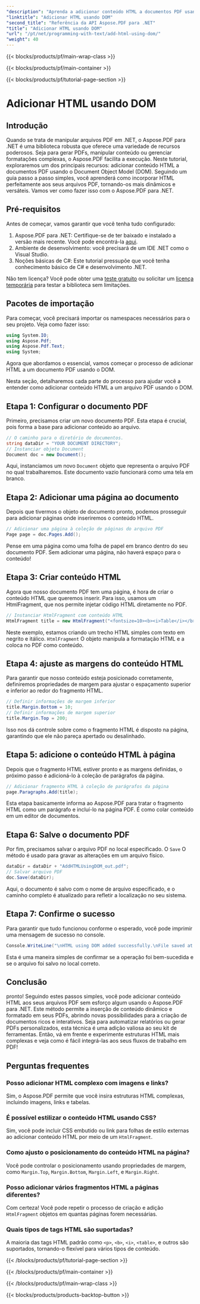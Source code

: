 ```yaml
---
"description": "Aprenda a adicionar conteúdo HTML a documentos PDF usando o Aspose.PDF para .NET neste tutorial passo a passo. Aprimore seus arquivos PDF com formatação HTML dinâmica facilmente."
"linktitle": "Adicionar HTML usando DOM"
"second_title": "Referência da API Aspose.PDF para .NET"
"title": "Adicionar HTML usando DOM"
"url": "/pt/net/programming-with-text/add-html-using-dom/"
"weight": 40
---
```


{{< blocks/products/pf/main-wrap-class >}}

{{< blocks/products/pf/main-container >}}

{{< blocks/products/pf/tutorial-page-section >}}

# Adicionar HTML usando DOM

## Introdução

Quando se trata de manipular arquivos PDF em .NET, o Aspose.PDF para .NET é uma biblioteca robusta que oferece uma variedade de recursos poderosos. Seja para gerar PDFs, manipular conteúdo ou gerenciar formatações complexas, o Aspose.PDF facilita a execução. Neste tutorial, exploraremos um dos principais recursos: adicionar conteúdo HTML a documentos PDF usando o Document Object Model (DOM). Seguindo um guia passo a passo simples, você aprenderá como incorporar HTML perfeitamente aos seus arquivos PDF, tornando-os mais dinâmicos e versáteis. Vamos ver como fazer isso com o Aspose.PDF para .NET.

## Pré-requisitos

Antes de começar, vamos garantir que você tenha tudo configurado:

1. Aspose.PDF para .NET: Certifique-se de ter baixado e instalado a versão mais recente. Você pode encontrá-la [aqui](https://releases.aspose.com/pdf/net/).
2. Ambiente de desenvolvimento: você precisará de um IDE .NET como o Visual Studio.
3. Noções básicas de C#: Este tutorial pressupõe que você tenha conhecimento básico de C# e desenvolvimento .NET.

Não tem licença? Você pode obter uma [teste gratuito](https://releases.aspose.com/) ou solicitar um [licença temporária](https://purchase.aspose.com/temporary-license/) para testar a biblioteca sem limitações.

## Pacotes de importação

Para começar, você precisará importar os namespaces necessários para o seu projeto. Veja como fazer isso:

```csharp
using System.IO;
using Aspose.Pdf;
using Aspose.Pdf.Text;
using System;
```

Agora que abordamos o essencial, vamos começar o processo de adicionar HTML a um documento PDF usando o DOM.

Nesta seção, detalharemos cada parte do processo para ajudar você a entender como adicionar conteúdo HTML a um arquivo PDF usando o DOM.

## Etapa 1: Configurar o documento PDF

Primeiro, precisamos criar um novo documento PDF. Esta etapa é crucial, pois forma a base para adicionar conteúdo ao arquivo.

```csharp
// O caminho para o diretório de documentos.
string dataDir = "YOUR DOCUMENT DIRECTORY";
// Instanciar objeto Document
Document doc = new Document();
```

Aqui, instanciamos um novo `Document` objeto que representa o arquivo PDF no qual trabalharemos. Este documento vazio funcionará como uma tela em branco.

## Etapa 2: Adicionar uma página ao documento

Depois que tivermos o objeto de documento pronto, podemos prosseguir para adicionar páginas onde inseriremos o conteúdo HTML.

```csharp
// Adicionar uma página à coleção de páginas do arquivo PDF
Page page = doc.Pages.Add();
```

Pense em uma página como uma folha de papel em branco dentro do seu documento PDF. Sem adicionar uma página, não haverá espaço para o conteúdo!

## Etapa 3: Criar conteúdo HTML

Agora que nosso documento PDF tem uma página, é hora de criar o conteúdo HTML que queremos inserir. Para isso, usamos um HtmlFragment, que nos permite injetar código HTML diretamente no PDF.

```csharp
// Instanciar HtmlFragment com conteúdo HTML
HtmlFragment title = new HtmlFragment("<fontsize=10><b><i>Table</i></b></fontsize>");
```

Neste exemplo, estamos criando um trecho HTML simples com texto em negrito e itálico. `HtmlFragment` O objeto manipula a formatação HTML e a coloca no PDF como conteúdo.

## Etapa 4: ajuste as margens do conteúdo HTML

Para garantir que nosso conteúdo esteja posicionado corretamente, definiremos propriedades de margem para ajustar o espaçamento superior e inferior ao redor do fragmento HTML.

```csharp
// Definir informações de margem inferior
title.Margin.Bottom = 10;
// Definir informações de margem superior
title.Margin.Top = 200;
```

Isso nos dá controle sobre como o fragmento HTML é disposto na página, garantindo que ele não pareça apertado ou desalinhado.

## Etapa 5: adicione o conteúdo HTML à página

Depois que o fragmento HTML estiver pronto e as margens definidas, o próximo passo é adicioná-lo à coleção de parágrafos da página.

```csharp
// Adicionar fragmento HTML à coleção de parágrafos da página
page.Paragraphs.Add(title);
```

Esta etapa basicamente informa ao Aspose.PDF para tratar o fragmento HTML como um parágrafo e incluí-lo na página PDF. É como colar conteúdo em um editor de documentos.

## Etapa 6: Salve o documento PDF

Por fim, precisamos salvar o arquivo PDF no local especificado. O `Save` O método é usado para gravar as alterações em um arquivo físico.

```csharp
dataDir = dataDir + "AddHTMLUsingDOM_out.pdf";
// Salvar arquivo PDF
doc.Save(dataDir);
```

Aqui, o documento é salvo com o nome de arquivo especificado, e o caminho completo é atualizado para refletir a localização no seu sistema.

## Etapa 7: Confirme o sucesso

Para garantir que tudo funcionou conforme o esperado, você pode imprimir uma mensagem de sucesso no console.

```csharp
Console.WriteLine("\nHTML using DOM added successfully.\nFile saved at " + dataDir);
```

Esta é uma maneira simples de confirmar se a operação foi bem-sucedida e se o arquivo foi salvo no local correto.

## Conclusão

pronto! Seguindo estes passos simples, você pode adicionar conteúdo HTML aos seus arquivos PDF sem esforço algum usando o Aspose.PDF para .NET. Este método permite a inserção de conteúdo dinâmico e formatado em seus PDFs, abrindo novas possibilidades para a criação de documentos ricos e interativos. Seja para automatizar relatórios ou gerar PDFs personalizados, esta técnica é uma adição valiosa ao seu kit de ferramentas. Então, vá em frente e experimente estruturas HTML mais complexas e veja como é fácil integrá-las aos seus fluxos de trabalho em PDF!

## Perguntas frequentes

### Posso adicionar HTML complexo com imagens e links?
Sim, o Aspose.PDF permite que você insira estruturas HTML complexas, incluindo imagens, links e tabelas.

### É possível estilizar o conteúdo HTML usando CSS?
Sim, você pode incluir CSS embutido ou link para folhas de estilo externas ao adicionar conteúdo HTML por meio de um `HtmlFragment`.

### Como ajusto o posicionamento do conteúdo HTML na página?
Você pode controlar o posicionamento usando propriedades de margem, como `Margin.Top`, `Margin.Bottom`, `Margin.Left`, e `Margin.Right`.

### Posso adicionar vários fragmentos HTML a páginas diferentes?
Com certeza! Você pode repetir o processo de criação e adição `HtmlFragment` objetos em quantas páginas forem necessárias.

### Quais tipos de tags HTML são suportadas?
A maioria das tags HTML padrão como `<p>`, `<b>`, `<i>`, `<table>`, e outros são suportados, tornando-o flexível para vários tipos de conteúdo.

{{< /blocks/products/pf/tutorial-page-section >}}

{{< /blocks/products/pf/main-container >}}

{{< /blocks/products/pf/main-wrap-class >}}

{{< blocks/products/products-backtop-button >}}